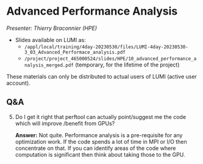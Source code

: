 # Advanced Performance Analysis

*Presenter: Thierry Braconnier (HPE)*

-   Slides available on LUMI as:
    -   `/appl/local/training/4day-20230530/files/LUMI-4day-20230530-3_03_Advanced_Performace_analysis.pdf`
    -   `/project/project_465000524/slides/HPE/10_advanced_performance_analysis_merged.pdf` (temporary, for the lifetime of the project)

These materials can only be distributed to actual users of LUMI (active user account).

<!-- Note: Edit the sound in the recording. The first 20 minutes of this talk were accidentally recorded with the wrong mic actuvated and more silent than the remainder of the talk. -->

## Q&A

5.  Do I get it right that perftool  can actually point/suggest me the code  which will improve /benefit from GPUs?

    **Answer:** Not quite. Performance analysis is a pre-requisite for any optimization work. If the code spends a lot of time in MPI or I/O then concentrate on that. If you can identify areas of the code where computation is significant then think about taking those to the GPU.



